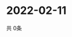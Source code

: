 # 2022-02-11
  共 0条

  <!-- BEGIN -->
  <!-- 最后更新时间Fri Feb 11 2022 17:03:40 GMT+0000 (Coordinated Universal Time) -->
  
  <!-- END -->
  
  